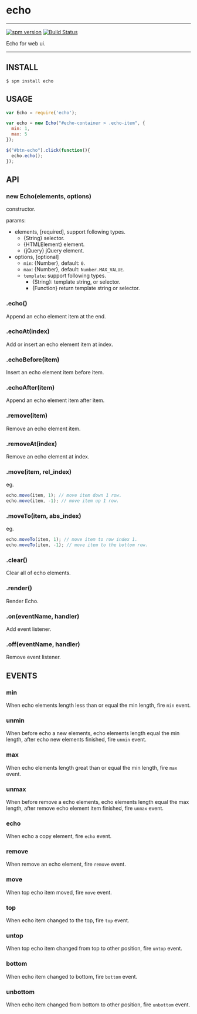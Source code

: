 # echo

---

[![spm version](http://spmjs.io/badge/echo)](http://spmjs.io/package/echo)
[![Build Status](https://travis-ci.org/hotoo/echo.svg?branch=master)](https://travis-ci.org/hotoo/echo)

Echo for web ui.

---

## INSTALL

```
$ spm install echo
```

## USAGE

```js
var Echo = require('echo');

var echo = new Echo("#echo-container > .echo-item", {
  min: 1,
  max: 5
});

$("#btn-echo").click(function(){
  echo.echo();
});
```

## API

### new Echo(elements, options)

constructor.

params:

* elements, [required], support following types.
  * {String} selector.
  * {HTMLElement} element.
  * {jQuery} jQuery element.
* options, [optional]
  * `min`: {Number}, default: `0`.
  * `max`: {Number}, default: `Number.MAX_VALUE`.
  * `template`: support following types.
    * {String}: template string, or selector.
    * {Function} return template string or selector.

### .echo()

Append an echo element item at the end.

### .echoAt(index)

Add or insert an echo element item at index.

### .echoBefore(item)

Insert an echo element item before item.

### .echoAfter(item)

Append an echo element item after item.

### .remove(item)

Remove an echo element item.

### .removeAt(index)

Remove an echo element at index.

### .move(item, rel_index)

eg.

```js
echo.move(item, 1); // move item down 1 row.
echo.move(item, -1); // move item up 1 row.
```

### .moveTo(item, abs_index)

eg.

```js
echo.moveTo(item, 1); // move item to row index 1.
echo.moveTo(item, -1); // move item to the bottom row.
```

### .clear()

Clear all of echo elements.

### .render()

Render Echo.

### .on(eventName, handler)

Add event listener.

### .off(eventName, handler)

Remove event listener.


## EVENTS

### min

When echo elements length less than or equal the min length, fire `min` event.

### unmin

When before echo a new elements, echo elements length equal the min length,
after echo new elements finished, fire `unmin` event.

### max

When echo elements length great than or equal the min length, fire `max` event.

### unmax

When before remove a echo elements, echo elements length equal the max length,
after remove echo element item finished, fire `unmax` event.

### echo

When echo a copy element, fire `echo` event.

### remove

When remove an echo element, fire `remove` event.

### move

When top echo item moved, fire `move` event.

### top

When echo item changed to the top, fire `top` event.

### untop

When top echo item changed from top to other position, fire `untop` event.

### bottom

When echo item changed to bottom, fire `bottom` event.

### unbottom

When echo item changed from bottom to other position, fire `unbottom` event.
